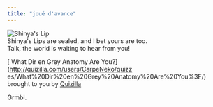 ```yaml
---
title: "joué d'avance"
---
```


![Shinya's
Lip](http://images.quizilla.com/C/CarpeNeko/1040563982_ltsshinlip.jpg)  
Shinya's Lips are sealed, and I bet yours are too.  
Talk, the world is waiting to hear from you!

[ What Dir en Grey Anatomy Are You?](http://quizilla.com/users/CarpeNeko/quizz
es/What%20Dir%20en%20Grey%20Anatomy%20Are%20You%3F/)  
brought to you by [Quizilla](http://quizilla.com)

Grmbl.

